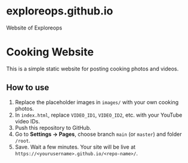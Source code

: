 # exploreops.github.io
Website of Exploreops
# Cooking Website

This is a simple static website for posting cooking photos and videos.

## How to use

1. Replace the placeholder images in `images/` with your own cooking photos.
2. In `index.html`, replace `VIDEO_ID1`, `VIDEO_ID2`, etc. with your YouTube video IDs.
3. Push this repository to GitHub.
4. Go to **Settings → Pages**, choose branch `main` (or `master`) and folder `/root`.
5. Save. Wait a few minutes. Your site will be live at `https://<yourusername>.github.io/<repo-name>/`.